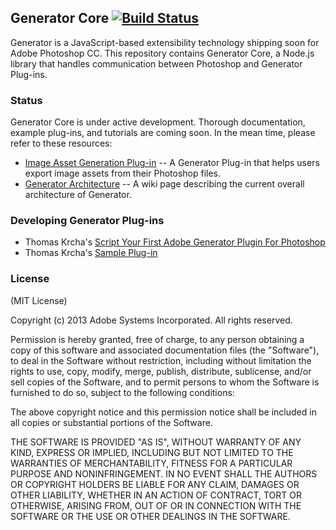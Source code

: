 ## Generator Core [![Build Status](https://travis-ci.org/adobe-photoshop/generator.png?branch=master)](https://travis-ci.org/adobe-photoshop/generator)

Generator is a JavaScript-based extensibility technology shipping soon for Adobe Photoshop CC. This repository contains Generator Core, a Node.js library that handles communication between Photoshop and Generator Plug-ins.

### Status

Generator Core is under active development. Thorough documentation, example plug-ins, and tutorials are coming soon. In the mean time, please refer to these resources:

* [Image Asset Generation Plug-in](https://github.com/adobe-photoshop/generator-assets) -- A Generator Plug-in that helps users export image assets from their Photoshop files.
* [Generator Architecture](https://github.com/adobe-photoshop/generator-core/wiki/Generator-Architecture) -- A wiki page describing the current overall architecture of Generator.

### Developing Generator Plug-ins

* Thomas Krcha's [Script Your First Adobe Generator Plugin For Photoshop](http://tomkrcha.com/?p=3896)
* Thomas Krcha's [Sample Plug-in](https://github.com/tomkrcha/generator-getting-started/)

### License

(MIT License)

Copyright (c) 2013 Adobe Systems Incorporated. All rights reserved.

Permission is hereby granted, free of charge, to any person obtaining a
copy of this software and associated documentation files (the "Software"),
to deal in the Software without restriction, including without limitation
the rights to use, copy, modify, merge, publish, distribute, sublicense,
and/or sell copies of the Software, and to permit persons to whom the
Software is furnished to do so, subject to the following conditions:

The above copyright notice and this permission notice shall be included in
all copies or substantial portions of the Software.

THE SOFTWARE IS PROVIDED "AS IS", WITHOUT WARRANTY OF ANY KIND, EXPRESS OR
IMPLIED, INCLUDING BUT NOT LIMITED TO THE WARRANTIES OF MERCHANTABILITY,
FITNESS FOR A PARTICULAR PURPOSE AND NONINFRINGEMENT. IN NO EVENT SHALL THE
AUTHORS OR COPYRIGHT HOLDERS BE LIABLE FOR ANY CLAIM, DAMAGES OR OTHER
LIABILITY, WHETHER IN AN ACTION OF CONTRACT, TORT OR OTHERWISE, ARISING
FROM, OUT OF OR IN CONNECTION WITH THE SOFTWARE OR THE USE OR OTHER
DEALINGS IN THE SOFTWARE.
